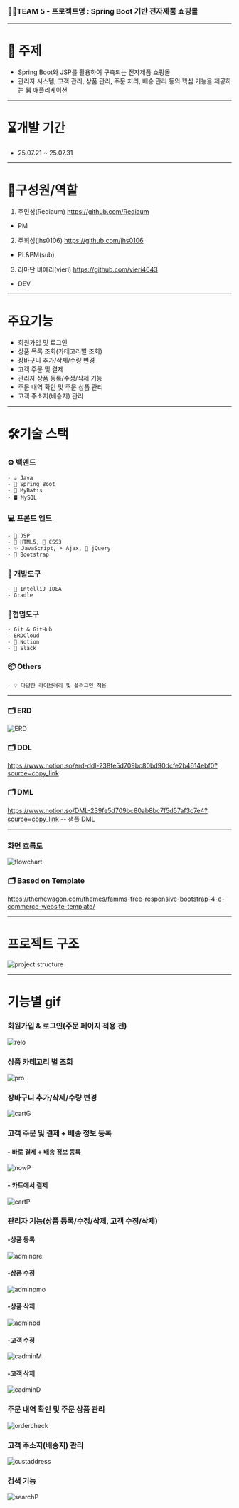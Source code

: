 ### 🧑‍💻TEAM 5 - 프로젝트명 : Spring Boot 기반 전자제품 쇼핑몰 
***
# 🎯 주제
  -  Spring Boot와 JSP를 활용하여 구축되는 전자제품 쇼핑몰 
  -  관리자 시스템, 고객 관리, 상품 관리, 주문 처리, 배송 관리 등의 핵심 기능을 제공하는  웹 애플리케이션
***
# ⌛개발 기간
- 25.07.21 ~ 25.07.31
***
# 🕺구성원/역할
1. 주민성(Rediaum)          <https://github.com/Rediaum>
- PM

2. 주희성(jhs0106)        <https://github.com/jhs0106> 
- PL&PM(sub)

3. 라마단 비에리(vieri)          <https://github.com/vieri4643>
- DEV
***
# 주요기능
- 회원가입 및 로그인
- 상품 목록 조회(카테고리별 조회)
- 장바구니 추가/삭제/수량 변경
- 고객 주문 및 결제
- 관리자 상품 등록/수정/삭제 기능
- 주문 내역 확인 및 주문 상품 관리
- 고객 주소지(배송지) 관리
***
# 🛠️기술 스택

  ### ⚙️ 백엔드
    - ☕ Java
    - 🌱 Spring Boot
    - 🧩 MyBatis
    - 🛢️ MySQL
  
  ### 💻 프론트 엔드
    - 📄 JSP
    - 🧱 HTML5, 🎨 CSS3
    - ✨ JavaScript, ⚡ Ajax, 💫 jQuery
    - 🎀 Bootstrap

  ### 🧰 개발도구
    - 🧠 IntelliJ IDEA
    - Gradle

  ### 🔗협업도구
    - Git & GitHub
    - ERDCloud
    - 📒 Notion
    - 💬 Slack
  ### 📦 Others
    - 💡 다양한 라이브러리 및 플러그인 적용
***    
### 🗂️ ERD
![ERD](mdimg/ERD5.png) 
### 🗂️ DDL
https://www.notion.so/erd-ddl-238fe5d709bc80bd90dcfe2b4614ebf0?source=copy_link
### 🗂️ DML
https://www.notion.so/DML-239fe5d709bc80ab8bc7f5d57af3c7e4?source=copy_link  -- 샘플 DML
***
### 화면 흐름도
![flowchart](mdimg/screenFlowChart.png)
### 🗂️ Based on Template
https://themewagon.com/themes/famms-free-responsive-bootstrap-4-e-commerce-website-template/
***
# 프로젝트 구조
![project structure](mdimg/projectS.png)

***
# 기능별 gif
### 회원가입 & 로그인(주문 페이지 적용 전)
![relo](mdgif/loginregi.gif)

### 상품 카테고리 별 조회 
![pro](mdgif/products.gif)

### 장바구니 추가/삭제/수량 변경
![cartG](mdgif/cartG.gif)

### 고객 주문 및 결제 + 배송 정보 등록
#### - 바로 결제 + 배송 정보 등록
![nowP](mdgif/nowP.gif)

#### - 카트에서 결제
![cartP](mdgif/cartP.gif)

### 관리자 기능(상품 등록/수정/삭제, 고객 수정/삭제)

#### -상품 등록
![adminpre](mdgif/adminpre.gif)

#### -상품 수정
![adminpmo](mdgif/adminpmo.gif)

#### -상품 삭제
![adminpd](mdgif/adminpd.gif)

#### -고객 수정
![cadminM](mdgif/cadminM.gif)

#### -고객 삭제
![cadminD](mdgif/cadminD.gif)

### 주문 내역 확인 및 주문 상품 관리
![ordercheck](mdgif/ordercheck.gif)

### 고객 주소지(배송지) 관리
![custaddress](mdgif/custaddress.gif)

### 검색 기능
![searchP](mdgif/searchP.gif)